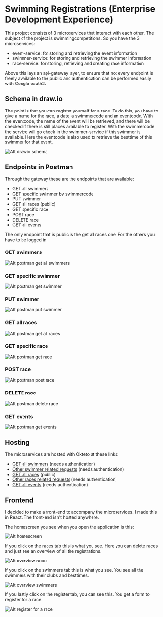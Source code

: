 # Swimming Registrations (Enterprise Development Experience)
This project consists of 3 microservices that interact with each other. The subject of the project is swimmingcompetitions. So you have the 3 microservices:
- event-service: for storing and retrieving the event information
- swimmer-service: for storing and retrieving the swimmer information
- race-service: for storing, retrieving and creating race information

Above this lays an api-gateway layer, to ensure that not every endpoint is freely available to the public and authentication can be performed easily with Google oauth2.

## Schema in draw.io
The point is that you can register yourself for a race. To do this, you have to give a name for the race, a date, a swimmercode and an eventcode. With the eventcode, the name of the event will be retrieved, and there will be checked if there is still places available to register. With the swimmercode the service will go check in the swimmer-service if this swimmer is available. Here the eventcode is also used to retrieve the besttime of this swimmer for that event. 

![Alt drawio schema](/assets/schema.png)
## Endpoints in Postman
Through the gateway these are the endpoints that are available:
- GET all swimmers 
- GET specific swimmer by swimmercode
- PUT swimmer
- GET all races (public)
- GET specific race
- POST race
- DELETE race
- GET all events

The only endpoint that is public is the get all races one. For the others you have to be logged in.

### GET swimmers
![Alt postman get all swimmers](/assets/getAllSwimmers.png)
### GET specific swimmer
![Alt postman get swimmer](/assets/getSwimmerBySwimmerCode.png)
### PUT swimmer
![Alt postman put swimmer](/assets/putSwimmer.png)
### GET all races
![Alt postman get all races](/assets/getRaces.png)
### GET specific race
![Alt postman get race](/assets/getRace.png)
### POST race
![Alt postman post race](/assets/postrace.png)
### DELETE race
![Alt postman delete race](/assets/deleteRace.png)
### GET events
![Alt postman get events](/assets/getEvents.png)
## Hosting
The microservices are hosted with Okteto at these links:
- [GET all swimmers](https://api-gateway-finndepeuter.cloud.okteto.net/swimmers/all) (needs authentication)
- [Other swimmer related requests](https://api-gateway-finndepeuter.cloud.okteto.net/swimmers) (needs authentication)
- [GET all races](https://api-gateway-finndepeuter.cloud.okteto.net/races/all) (public)
- [Other races related requests](https://api-gateway-finndepeuter.cloud.okteto.net/races) (needs authentication)
- [GET all events](https://api-gateway-finndepeuter.cloud.okteto.net/events) (needs authentication)

## Frontend
I decided to make a front-end to accompany the microservices. I made this in React. The front-end isn't hosted anywhere.

The homescreen you see when you open the application is this:


![Alt homescreen](/assets/homescreenFront.png)


If you click on the races tab this is what you see. Here you can delete races and just see an overview of all the registrations.


![Alt overview races](/assets/racesFront.png)


If you click on the swimmers tab this is what you see. You see all the swimmers with their clubs and besttimes.


![Alt overview swimmers](/assets/swimmersFront.png)

If you lastly click on the register tab, you can see this. You get a form to register for a race.


![Alt register for a race](/assets/registerRaceFront.png)